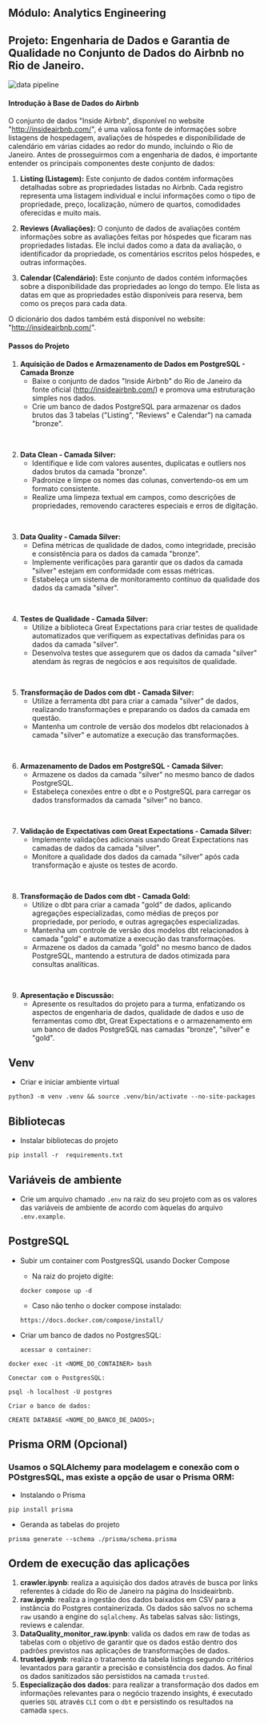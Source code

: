 ## Módulo: Analytics Engineering

## Projeto: Engenharia de Dados e Garantia de Qualidade no Conjunto de Dados do Airbnb no Rio de Janeiro.

![data pipeline]('./doc/PROJ5_analytics-engineering_data-pipeline.jpg)

#### Introdução à Base de Dados do Airbnb

O conjunto de dados "Inside Airbnb", disponível no website "http://insideairbnb.com/", é uma valiosa fonte de informações sobre listagens de hospedagem, avaliações de hóspedes e disponibilidade de calendário em várias cidades ao redor do mundo, incluindo o Rio de Janeiro. Antes de prosseguirmos com a engenharia de dados, é importante entender os principais componentes deste conjunto de dados:

1. **Listing (Listagem):** Este conjunto de dados contém informações detalhadas sobre as propriedades listadas no Airbnb. Cada registro representa uma listagem individual e inclui informações como o tipo de propriedade, preço, localização, número de quartos, comodidades oferecidas e muito mais.

2. **Reviews (Avaliações):** O conjunto de dados de avaliações contém informações sobre as avaliações feitas por hóspedes que ficaram nas propriedades listadas. Ele inclui dados como a data da avaliação, o identificador da propriedade, os comentários escritos pelos hóspedes, e outras informações.

3. **Calendar (Calendário):** Este conjunto de dados contém informações sobre a disponibilidade das propriedades ao longo do tempo. Ele lista as datas em que as propriedades estão disponíveis para reserva, bem como os preços para cada data.

O dicionário dos dados também está disponível no website: "http://insideairbnb.com/".

#### Passos do Projeto

1. **Aquisição de Dados e Armazenamento de Dados em PostgreSQL - Camada Bronze**
   - Baixe o conjunto de dados "Inside Airbnb" do Rio de Janeiro da fonte oficial (http://insideairbnb.com/) e promova uma estruturação simples nos dados.
   - Crie um banco de dados PostgreSQL para armazenar os dados brutos das 3 tabelas ("Listing", "Reviews" e Calendar") na camada "bronze".

<br>

2. **Data Clean - Camada Silver:**
   - Identifique e lide com valores ausentes, duplicatas e outliers nos dados brutos da camada "bronze".
   - Padronize e limpe os nomes das colunas, convertendo-os em um formato consistente.
   - Realize uma limpeza textual em campos, como descrições de propriedades, removendo caracteres especiais e erros de digitação.

<br>

3. **Data Quality - Camada Silver:**
   - Defina métricas de qualidade de dados, como integridade, precisão e consistência para os dados da camada "bronze".
   - Implemente verificações para garantir que os dados da camada "silver" estejam em conformidade com essas métricas.
   - Estabeleça um sistema de monitoramento contínuo da qualidade dos dados da camada "silver".

<br>

4. **Testes de Qualidade - Camada Silver:**
   - Utilize a biblioteca Great Expectations para criar testes de qualidade automatizados que verifiquem as expectativas definidas para os dados da camada "silver".
   - Desenvolva testes que assegurem que os dados da camada "silver" atendam às regras de negócios e aos requisitos de qualidade.

<br>

5. **Transformação de Dados com dbt - Camada Silver:**
   - Utilize a ferramenta dbt para criar a camada "silver" de dados, realizando transformações e preparando os dados da camada em questão.
   - Mantenha um controle de versão dos modelos dbt relacionados à camada "silver" e automatize a execução das transformações.

<br>

6. **Armazenamento de Dados em PostgreSQL - Camada Silver:**
   - Armazene os dados da camada "silver" no mesmo banco de dados PostgreSQL.
   - Estabeleça conexões entre o dbt e o PostgreSQL para carregar os dados transformados da camada "silver" no banco.

<br>

7. **Validação de Expectativas com Great Expectations - Camada Silver:**
   - Implemente validações adicionais usando Great Expectations nas camadas de dados da camada "silver".
   - Monitore a qualidade dos dados da camada "silver" após cada transformação e ajuste os testes de acordo.

<br>

8. **Transformação de Dados com dbt - Camada Gold:**
   - Utilize o dbt para criar a camada "gold" de dados, aplicando agregações especializadas, como médias de preços por propriedade, por período, e outras agregações especializadas.
   - Mantenha um controle de versão dos modelos dbt relacionados à camada "gold" e automatize a execução das transformações.
   - Armazene os dados da camada "gold" no mesmo banco de dados PostgreSQL, mantendo a estrutura de dados otimizada para consultas analíticas.

<br>

9.  **Apresentação e Discussão:**
    - Apresente os resultados do projeto para a turma, enfatizando os aspectos de engenharia de dados, qualidade de dados e uso de ferramentas como dbt, Great Expectations e o armazenamento em um banco de dados PostgreSQL nas camadas "bronze", "silver" e "gold".

## Venv

- Criar e iniciar ambiente virtual

```
python3 -m venv .venv && source .venv/bin/activate --no-site-packages
```

## Bibliotecas

- Instalar bibliotecas do projeto

```
pip install -r  requirements.txt
```

## Variáveis de ambiente

- Crie um arquivo chamado `.env` na raiz do seu projeto com as os valores das variáveis de ambiente de acordo com àquelas do arquivo `.env.example`.

## PostgreSQL

- Subir um container com PostgresSQL usando Docker Compose

  - Na raiz do projeto digite:

  ```
  docker compose up -d
  ```

  - Caso não tenho o docker compose instalado:

  ```
  https://docs.docker.com/compose/install/
  ```

- Criar um banco de dados no PostgresSQL:

  `acessar o container:`

```
docker exec -it <NOME_DO_CONTAINER> bash
```

`Conectar com o PostgresSQL:`

```
psql -h localhost -U postgres
```

`Criar o banco de dados:`

```
CREATE DATABASE <NOME_DO_BANCO_DE_DADOS>;
```

## Prisma ORM (Opcional)

### Usamos o SQLAlchemy para modelagem e conexão com o POstgresSQL, mas existe a opção de usar o Prisma ORM:

- Instalando o Prisma

```
pip install prisma
```

- Geranda as tabelas do projeto

```
prisma generate --schema ./prisma/schema.prisma
```


## Ordem de execução das aplicações

1. **crawler.ipynb**: realiza a aquisição dos dados através de busca por links referentes à cidade do Rio de Janeiro na página do Insideairbnb.
2. **raw.ipynb**: realiza a ingestão dos dados baixados em CSV para a instância do Postgres containerizada. Os dados são salvos no schema `raw` usando a engine do `sqlalchemy`. As tabelas salvas são: listings, reviews e calendar.
3. **DataQuality_monitor_raw.ipynb**: valida os dados em raw de todas as tabelas com o objetivo de garantir que os dados estão dentro dos padrões previstos nas aplicações de transformações de dados.
4. **trusted.ipynb**: realiza o tratamento da tabela listings segundo critérios levantados para garantir a precisão e consistência dos dados. Ao final os dados sanitizados são persistidos na camada `trusted`.
5. **Especialização dos dados**: para realizar a transformação dos dados em informações relevantes para o negócio trazendo insights, é executado queries `SQL` através `CLI` com o `dbt`  e persistindo os resultados na camada `specs`.